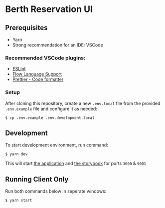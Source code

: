 # Berth Reservation UI

## Prerequisites

- Yarn
- Strong recommendation for an IDE: VSCode

### Recommended VSCode plugins:

- [ESLint](https://marketplace.visualstudio.com/items?itemName=dbaeumer.vscode-eslint)
- [Flow Language Support](https://marketplace.visualstudio.com/items?itemName=flowtype.flow-for-vscode)
- [Prettier - Code formatter](https://marketplace.visualstudio.com/items?itemName=esbenp.prettier-vscode)

### Setup

After cloning this repository, create a new `.env.local` file from the provided `.env.example` file and configure it as needed:

```
$ cp .env.example .env.development.local
```

## Development

To start development environment, run command:

```
$ yarn dev
```

This will start [the application](http://localhost:3000) and [the storybook](http://localhost:9001) for ports `3000` & `9001`

## Running Client Only

Run both commands below in seperate windows:

```
$ yarn start
```
